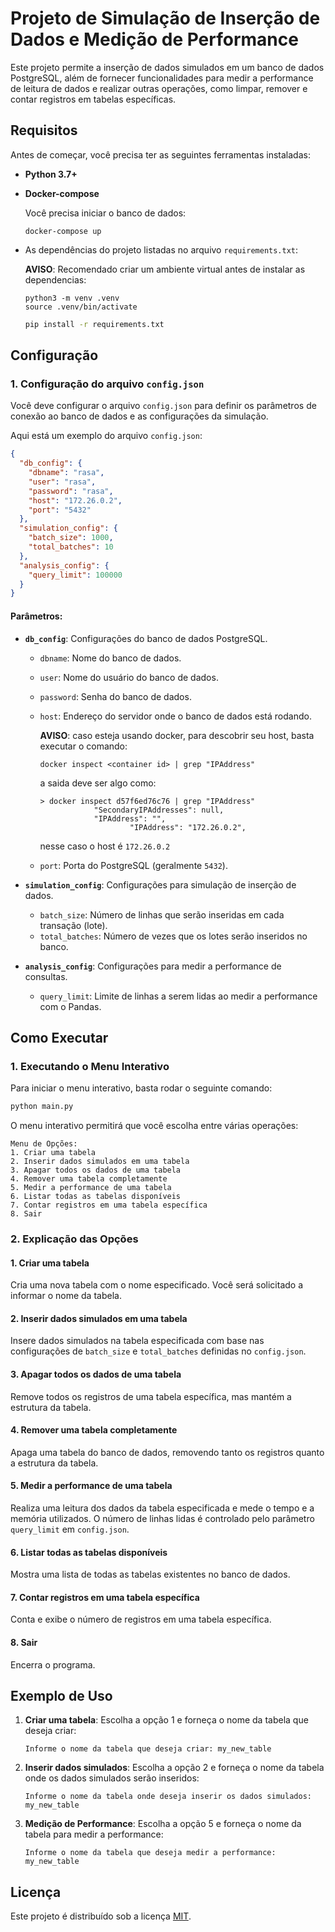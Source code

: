 # Projeto de Simulação de Inserção de Dados e Medição de Performance

Este projeto permite a inserção de dados simulados em um banco de dados PostgreSQL, além de fornecer funcionalidades para medir a performance de leitura de dados e realizar outras operações, como limpar, remover e contar registros em tabelas específicas.

## Requisitos

Antes de começar, você precisa ter as seguintes ferramentas instaladas:

- **Python 3.7+**
- **Docker-compose**

  Você precisa iniciar o banco de dados:
  ```
  docker-compose up
  ```
- As dependências do projeto listadas no arquivo `requirements.txt`:

  **AVISO**: Recomendado criar um ambiente virtual antes de instalar as dependencias:
  ```
  python3 -m venv .venv
  source .venv/bin/activate
  ```
  ```bash
  pip install -r requirements.txt
  ```
  

## Configuração

### 1. Configuração do arquivo `config.json`

Você deve configurar o arquivo `config.json` para definir os parâmetros de conexão ao banco de dados e as configurações da simulação.

Aqui está um exemplo do arquivo `config.json`:

```json
{
  "db_config": {
    "dbname": "rasa",
    "user": "rasa",
    "password": "rasa",
    "host": "172.26.0.2",
    "port": "5432"
  },
  "simulation_config": {
    "batch_size": 1000,
    "total_batches": 10
  },
  "analysis_config": {
    "query_limit": 100000
  }
}
```

#### Parâmetros:

- **`db_config`**: Configurações do banco de dados PostgreSQL.
  - `dbname`: Nome do banco de dados.
  - `user`: Nome do usuário do banco de dados.
  - `password`: Senha do banco de dados.
  - `host`: Endereço do servidor onde o banco de dados está rodando.

    **AVISO**: caso esteja usando docker, para descobrir seu host, basta executar o comando:
    ```
    docker inspect <container id> | grep "IPAddress"
    ```

    a saida deve ser algo como:

    ```
    > docker inspect d57f6ed76c76 | grep "IPAddress"
                "SecondaryIPAddresses": null,
                "IPAddress": "",
                        "IPAddress": "172.26.0.2",
    ```

    nesse caso o host é `172.26.0.2`
  - `port`: Porta do PostgreSQL (geralmente `5432`).

- **`simulation_config`**: Configurações para simulação de inserção de dados.
  - `batch_size`: Número de linhas que serão inseridas em cada transação (lote).
  - `total_batches`: Número de vezes que os lotes serão inseridos no banco.

- **`analysis_config`**: Configurações para medir a performance de consultas.
  - `query_limit`: Limite de linhas a serem lidas ao medir a performance com o Pandas.


## Como Executar

### 1. Executando o Menu Interativo

Para iniciar o menu interativo, basta rodar o seguinte comando:

```bash
python main.py
```

O menu interativo permitirá que você escolha entre várias operações:

```plaintext
Menu de Opções:
1. Criar uma tabela
2. Inserir dados simulados em uma tabela
3. Apagar todos os dados de uma tabela
4. Remover uma tabela completamente
5. Medir a performance de uma tabela
6. Listar todas as tabelas disponíveis
7. Contar registros em uma tabela específica
8. Sair
```

### 2. Explicação das Opções

#### 1. Criar uma tabela
Cria uma nova tabela com o nome especificado. Você será solicitado a informar o nome da tabela.

#### 2. Inserir dados simulados em uma tabela
Insere dados simulados na tabela especificada com base nas configurações de `batch_size` e `total_batches` definidas no `config.json`.

#### 3. Apagar todos os dados de uma tabela
Remove todos os registros de uma tabela específica, mas mantém a estrutura da tabela.

#### 4. Remover uma tabela completamente
Apaga uma tabela do banco de dados, removendo tanto os registros quanto a estrutura da tabela.

#### 5. Medir a performance de uma tabela
Realiza uma leitura dos dados da tabela especificada e mede o tempo e a memória utilizados. O número de linhas lidas é controlado pelo parâmetro `query_limit` em `config.json`.

#### 6. Listar todas as tabelas disponíveis
Mostra uma lista de todas as tabelas existentes no banco de dados.

#### 7. Contar registros em uma tabela específica
Conta e exibe o número de registros em uma tabela específica.

#### 8. Sair
Encerra o programa.

## Exemplo de Uso

1. **Criar uma tabela**:
   Escolha a opção 1 e forneça o nome da tabela que deseja criar:
   ```plaintext
   Informe o nome da tabela que deseja criar: my_new_table
   ```

2. **Inserir dados simulados**:
   Escolha a opção 2 e forneça o nome da tabela onde os dados simulados serão inseridos:
   ```plaintext
   Informe o nome da tabela onde deseja inserir os dados simulados: my_new_table
   ```

3. **Medição de Performance**:
   Escolha a opção 5 e forneça o nome da tabela para medir a performance:
   ```plaintext
   Informe o nome da tabela que deseja medir a performance: my_new_table
   ```

## Licença

Este projeto é distribuído sob a licença [MIT](https://opensource.org/licenses/MIT).